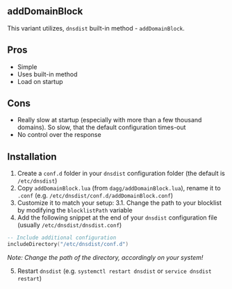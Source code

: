 addDomainBlock
---

This variant utilizes, `dnsdist` built-in method - `addDomainBlock`.

Pros
----
- Simple
- Uses built-in method
- Load on startup

Cons
----
- Really slow at startup (especially with more than a few thousand domains). So slow, that the default configuration times-out
- No control over the response

Installation
---

1. Create a `conf.d` folder in your `dnsdist` configuration folder (the default is `/etc/dnsdist`)
2. Copy `addDomainBlock.lua` (from `dagg/addDomainBlock.lua`), rename it to `.conf` (e.g. `/etc/dnsdist/conf.d/addDomainBlock.conf`) 
3. Customize it to match your setup:
3.1. Change the path to your blocklist by modifying the `blocklistPath` variable
4. Add the following snippet at the end of your `dnsdist` configuration file (usually `/etc/dnsdist/dnsdist.conf`)

```lua
-- Include additional configuration
includeDirectory("/etc/dnsdist/conf.d")
```

_Note: Change the path of the directory, accordingly on your system!_

5. Restart `dnsdist` (e.g. `systemctl restart dnsdist` or `service dnsdist restart`)
